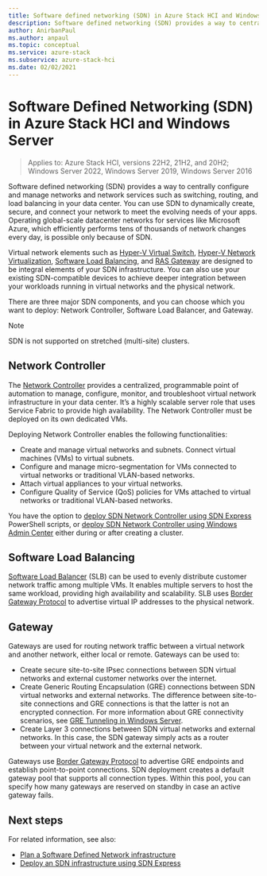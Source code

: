 ```yaml
---
title: Software defined networking (SDN) in Azure Stack HCI and Windows Server
description: Software defined networking (SDN) provides a way to centrally configure and manage networks and network services such as switching, routing, and load balancing in your data center.
author: AnirbanPaul
ms.author: anpaul
ms.topic: conceptual
ms.service: azure-stack
ms.subservice: azure-stack-hci
ms.date: 02/02/2021
---
```


# Software Defined Networking (SDN) in Azure Stack HCI and Windows Server

> Applies to: Azure Stack HCI, versions 22H2, 21H2, and 20H2; Windows Server 2022, Windows Server 2019, Windows Server 2016

Software defined networking (SDN) provides a way to centrally configure and manage networks and network services such as switching, routing, and load balancing in your data center. You can use SDN to dynamically create, secure, and connect your network to meet the evolving needs of your apps. Operating global-scale datacenter networks for services like Microsoft Azure, which efficiently performs tens of thousands of network changes every day, is possible only because of SDN.

Virtual network elements such as [Hyper-V Virtual Switch](/windows-server/virtualization/hyper-v-virtual-switch/hyper-v-virtual-switch), [Hyper-V Network Virtualization](/windows-server/networking/sdn/technologies/hyper-v-network-virtualization/hyper-v-network-virtualization), [Software Load Balancing](/windows-server/networking/sdn/technologies/network-function-virtualization/software-load-balancing-for-sdn), and [RAS Gateway](/windows-server/networking/sdn/technologies/network-function-virtualization/ras-gateway-for-sdn) are designed to be integral elements of your SDN infrastructure. You can also use your existing SDN-compatible devices to achieve deeper integration between your workloads running in virtual networks and the physical network.

There are three major SDN components, and you can choose which you want to deploy: Network Controller, Software Load Balancer, and Gateway.

   > [!NOTE]
   > SDN is not supported on stretched (multi-site) clusters.

## Network Controller

The [Network Controller](/windows-server/networking/sdn/technologies/Software-Defined-Networking-Technologies#network-controller) provides a centralized, programmable point of automation to manage, configure, monitor, and troubleshoot virtual network infrastructure in your data center. It’s a highly scalable server role that uses Service Fabric to provide high availability. The Network Controller must be deployed on its own dedicated VMs.

Deploying Network Controller enables the following functionalities:

- Create and manage virtual networks and subnets. Connect virtual machines (VMs) to virtual subnets.
- Configure and manage micro-segmentation for VMs connected to virtual networks or traditional VLAN-based networks.
- Attach virtual appliances to your virtual networks.
- Configure Quality of Service (QoS) policies for VMs attached to virtual networks or traditional VLAN-based networks.

You have the option to [deploy SDN Network Controller using SDN Express](../manage/sdn-express.md) PowerShell scripts, or [deploy SDN Network Controller using Windows Admin Center](../deploy/sdn-wizard.md) either during or after creating a cluster.

## Software Load Balancing

[Software Load Balancer](software-load-balancer.md) (SLB) can be used to evenly distribute customer network traffic among multiple VMs. It enables multiple servers to host the same workload, providing high availability and scalability. SLB uses [Border Gateway Protocol](/windows-server/remote/remote-access/bgp/border-gateway-protocol-bgp) to advertise virtual IP addresses to the physical network.

## Gateway

Gateways are used for routing network traffic between a virtual network and another network, either local or remote. Gateways can be used to:

- Create secure site-to-site IPsec connections between SDN virtual networks and external customer networks over the internet.
- Create Generic Routing Encapsulation (GRE) connections between SDN virtual networks and external networks. The difference between site-to-site connections and GRE connections is that the latter is not an encrypted connection. For more information about GRE connectivity scenarios, see [GRE Tunneling in Windows Server](/windows-server/remote/remote-access/ras-gateway/gre-tunneling-windows-server).
- Create Layer 3 connections between SDN virtual networks and external networks. In this case, the SDN gateway simply acts as a router between your virtual network and the external network.

Gateways use [Border Gateway Protocol](/windows-server/remote/remote-access/bgp/border-gateway-protocol-bgp) to advertise GRE endpoints and establish point-to-point connections. SDN deployment creates a default gateway pool that supports all connection types. Within this pool, you can specify how many gateways are reserved on standby in case an active gateway fails.

## Next steps

For related information, see also:

- [Plan a Software Defined Network infrastructure](plan-software-defined-networking-infrastructure.md)
- [Deploy an SDN infrastructure using SDN Express](../manage/sdn-express.md)
